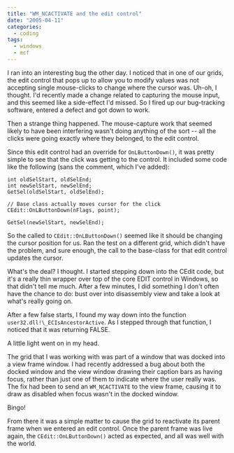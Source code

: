 ```yaml
---
title: "WM_NCACTIVATE and the edit control"
date: "2005-04-11"
categories:
  - coding
tags:
  - windows
  - mcf
---
```


I ran into an interesting bug the other day. I noticed that in one of our grids, the edit control that pops up to allow you to modify values was not accepting single mouse-clicks to change where the cursor was. Uh-oh, I thought. I'd recently made a change related to capturing the mouse input, and this seemed like a side-effect I'd missed. So I fired up our bug-tracking software, entered a defect and got down to work.

Then a strange thing happened. The mouse-capture work that seemed likely to have been interfering wasn't doing anything of the sort -- all the clicks were going exactly where they belonged, to the edit control.

Since this edit control had an override for `OnLButtonDown()`, it was pretty simple to see that the click was getting to the control. It included some code like the following (sans the comment, which I've added):

```
int oldSelStart, oldSelEnd;
int newSelStart, newSelEnd;
GetSel(oldSelStart, oldSelEnd);

// Base class actually moves cursor for the click
CEdit::OnLButtonDown(nFlags, point);

GetSel(newSelStart, newSelEnd);
```

So the called to `CEdit::OnLButtonDown()` seemed like it should be changing the cursor position for us. Ran the test on a different grid, which didn't have the problem, and sure enough, the call to the base-class for that edit control updates the cursor.

What's the deal? I thought. I started stepping down into the CEdit code, but it's a really thin wrapper over top of the core EDIT control in Windows, so that didn't tell me much. After a few minutes, I did something I don't often have the chance to do: bust over into disassembly view and take a look at what's really going on.

After a few false starts, I found my way down into the function `user32.dll!\_ECIsAncestorActive`. As I stepped through that function, I noticed that it was returning FALSE.

A little light went on in my head.

The grid that I was working with was part of a window that was docked into a view frame window. I had recently addressed a bug about both the docked window and the view window drawing their caption bars as having focus, rather than just one of them to indicate where the user really was. The fix had been to send an `WM_NCACTIVATE` to the view frame, causing it to draw as disabled when focus wasn't in the docked window.

Bingo!

From there it was a simple matter to cause the grid to reactivate its parent frame when we entered an edit control. Once the parent frame was live again, the `CEdit::OnLButtonDown()` acted as expected, and all was well with the world.
